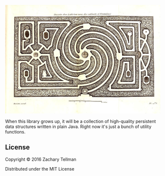 ![](doc/labyrinth.jpg)

When this library grows up, it will be a collection of high-quality persistent data structures written in plain Java.  Right now it's just a bunch of utility functions.

## License

Copyright © 2016 Zachary Tellman

Distributed under the MIT License